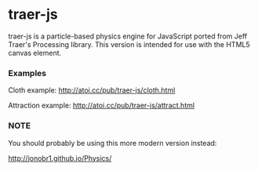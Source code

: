 # traer-js

traer-js is a particle-based physics engine for JavaScript ported from Jeff 
Traer's Processing library. This version is intended for use with the HTML5 
canvas element.

### Examples

Cloth example: http://atoi.cc/pub/traer-js/cloth.html

Attraction example: http://atoi.cc/pub/traer-js/attract.html

### NOTE

You should probably be using this more modern version instead:

http://jonobr1.github.io/Physics/
